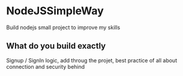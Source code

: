 # NodeJSSimpleWay
Build nodejs small project to improve my skills

## What do you build exactly
Signup / SignIn logic, add throug the projet, best practice of all about connection and security behind
